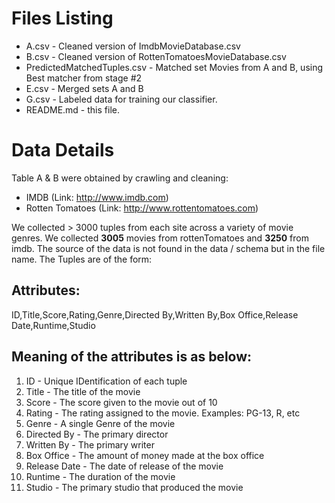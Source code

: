 # Files Listing

* A.csv - Cleaned version of ImdbMovieDatabase.csv
* B.csv - Cleaned version of RottenTomatoesMovieDatabase.csv
* PredictedMatchedTuples.csv - Matched set Movies from A and B, using Best matcher from stage #2
* E.csv - Merged sets A and B
* G.csv - Labeled data for training our classifier.
* README.md - this file.

# Data Details
Table A & B were obtained by crawling and cleaning:
* IMDB (Link: http://www.imdb.com)
* Rotten Tomatoes (Link: http://www.rottentomatoes.com)

We collected > 3000 tuples from each site across a variety of movie genres.  We collected **3005** movies from rottenTomatoes and **3250** from imdb.  The source of the data is not found in the data / schema but in the file name.  The Tuples are of the form:

## Attributes:
ID,Title,Score,Rating,Genre,Directed By,Written By,Box Office,Release Date,Runtime,Studio

## Meaning of the attributes is as below:
1. ID - Unique IDentification of each tuple
1. Title - The title of the movie
1. Score - The score given to the movie out of 10
1. Rating - The rating assigned to the movie. Examples: PG-13, R, etc
1. Genre - A single Genre of the movie
1. Directed By - The primary director
1. Written By - The primary writer
1. Box Office - The amount of money made at the box office 
1. Release Date - The date of release of the movie
1. Runtime - The duration of the movie
1. Studio - The primary studio that produced the movie

